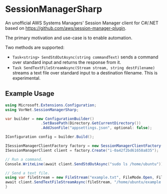 # SessionManagerSharp

An unofficial AWS Systems Managers' Session Manager client for C#/.NET based on https://github.com/aws/session-manager-plugin.

The primary motivation and use-case is to enable automation.

Two methods are supported:

- `Task<string> SendStdOutAsync(string commandText)` sends a command over standard input and returns the response from it.
- `Task SendTextFileStreamAsync(Stream stream, string destFilename)` streams a text file over standard input to a destination filename.  This is experimental.

## Example Usage

```csharp
using Microsoft.Extensions.Configuration;
using VorNet.SessionManagerSharp;

var builder = new ConfigurationBuilder()  
                .SetBasePath(Directory.GetCurrentDirectory())
                .AddJsonFile("appsettings.json", optional: false);

IConfiguration config = builder.Build();

ISessionManagerClientFactory factory = new SessionManagerClientFactory(config);
ISessionManagerClient client = factory.Create("i-0a42f2bd61658a835");

// Run a command.
Console.WriteLine(await client.SendStdOutAsync("sudo ls /home/ubuntu"));

// Send a text file.
using var fileStream = new FileStream("example.txt", FileMode.Open, FileAccess.Read);
await client.SendTextFileStreamAsync(fileStream, "/home/ubuntu/example.txt");
}
```